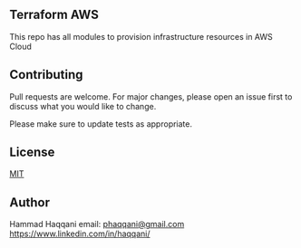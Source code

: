## Terraform AWS

This repo has all modules to provision infrastructure resources in AWS Cloud






## Contributing
Pull requests are welcome. For major changes, please open an issue first to discuss what you would like to change.

Please make sure to update tests as appropriate.

## License
[MIT](https://choosealicense.com/licenses/mit/)

## Author 

Hammad Haqqani
email: phaqqani@gmail.com
https://www.linkedin.com/in/haqqani/
